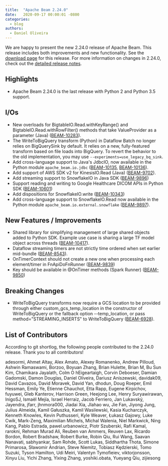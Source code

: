 ```yaml
---
title:  "Apache Beam 2.24.0"
date:   2020-09-17 00:00:01 -0800
categories:
  - blog
authors:
  - Daniel Oliveira
---
```

<!--
Licensed under the Apache License, Version 2.0 (the "License");
you may not use this file except in compliance with the License.
You may obtain a copy of the License at
http://www.apache.org/licenses/LICENSE-2.0
Unless required by applicable law or agreed to in writing, software
distributed under the License is distributed on an "AS IS" BASIS,
WITHOUT WARRANTIES OR CONDITIONS OF ANY KIND, either express or implied.
See the License for the specific language governing permissions and
limitations under the License.
-->
We are happy to present the new 2.24.0 release of Apache Beam. This release includes both improvements and new functionality.
See the [download page](/get-started/downloads/#2240-2020-09-17) for this release.
For more information on changes in 2.24.0, check out the
[detailed release notes](https://issues.apache.org/jira/secure/ReleaseNote.jspa?projectId=12319527&version=12347146).

## Highlights

* Apache Beam 2.24.0 is the last release with Python 2 and Python 3.5
  support.

## I/Os

* New overloads for BigtableIO.Read.withKeyRange() and BigtableIO.Read.withRowFilter()
  methods that take ValueProvider as a parameter (Java) ([BEAM-10283](https://issues.apache.org/jira/browse/BEAM-10283)).
* The WriteToBigQuery transform (Python) in Dataflow Batch no longer relies on BigQuerySink by default. It relies on
  a new, fully-featured transform based on file loads into BigQuery. To revert the behavior to the old implementation,
  you may use `--experiments=use_legacy_bq_sink`.
* Add cross-language support to Java's JdbcIO, now available in the Python module `apache_beam.io.jdbc` ([BEAM-10135](https://issues.apache.org/jira/browse/BEAM-10135), [BEAM-10136](https://issues.apache.org/jira/browse/BEAM-10136)).
* Add support of AWS SDK v2 for KinesisIO.Read (Java) ([BEAM-9702](https://issues.apache.org/jira/browse/BEAM-9702)).
* Add streaming support to SnowflakeIO in Java SDK ([BEAM-9896](https://issues.apache.org/jira/browse/BEAM-9896))
* Support reading and writing to Google Healthcare DICOM APIs in Python SDK ([BEAM-10601](https://issues.apache.org/jira/browse/BEAM-10601))
* Add dispositions for SnowflakeIO.write ([BEAM-10343](https://issues.apache.org/jira/browse/BEAM-10343))
* Add cross-language support to SnowflakeIO.Read now available in the Python module `apache_beam.io.external.snowflake` ([BEAM-9897](https://issues.apache.org/jira/browse/BEAM-9897)).

## New Features / Improvements

* Shared library for simplifying management of large shared objects added to Python SDK. Example use case is sharing a large TF model object across threads ([BEAM-10417](https://issues.apache.org/jira/browse/BEAM-10417)).
* Dataflow streaming timers are not strictly time ordered when set earlier mid-bundle ([BEAM-8543](https://issues.apache.org/jira/browse/BEAM-8543)).
* OnTimerContext should not create a new one when processing each element/timer in FnApiDoFnRunner ([BEAM-9839](https://issues.apache.org/jira/browse/BEAM-9839))
* Key should be available in @OnTimer methods (Spark Runner) ([BEAM-9850](https://issues.apache.org/jira/browse/BEAM-9850))

## Breaking Changes

* WriteToBigQuery transforms now require a GCS location to be provided through either
  custom_gcs_temp_location in the constructor of WriteToBigQuery or the fallback option
  --temp_location, or pass method="STREAMING_INSERTS" to WriteToBigQuery ([BEAM-6928](https://issues.apache.org/jira/browse/BEAM-6928)).


## List of Contributors

According to git shortlog, the following people contributed to the 2.24.0 release. Thank you to all contributors!

adesormi, Ahmet Altay, Alex Amato, Alexey Romanenko, Andrew Pilloud, Ashwin Ramaswami, Borzoo,
Boyuan Zhang, Brian Hulette, Brian M, Bu Sun Kim, Chamikara Jayalath, Colm O hEigeartaigh,
Corvin Deboeser, Damian Gadomski, Damon Douglas, Daniel Oliveira, Dariusz Aniszewski,
davidak09, David Cavazos, David Moravek, David Yan, dhodun, Doug Roeper, Emil Hessman, Emily Ye,
Etienne Chauchot, Etta Rapp, Eugene Kirpichov, fuyuwei, Gleb Kanterov,
Harrison Green, Heejong Lee, Henry Suryawirawan, InigoSJ, Ismaël Mejía, Israel Herraiz,
Jacob Ferriero, Jan Lukavský, Jayendra, jfarr, jhnmora000, Jiadai Xia, JIahao wu, Jie Fan,
Jiyong Jung, Julius Almeida, Kamil Gałuszka, Kamil Wasilewski, Kasia Kucharczyk, Kenneth Knowles,
Kevin Puthusseri, Kyle Weaver, Łukasz Gajowy, Luke Cwik, Mark-Zeng, Maximilian Michels,
Michal Walenia, Niel Markwick, Ning Kang, Pablo Estrada, pawel.urbanowicz, Piotr Szuberski,
Rafi Kamal, rarokni, Rehman Murad Ali, Reuben van Ammers, Reuven Lax, Ricardo Bordon,
Robert Bradshaw, Robert Burke, Robin Qiu, Rui Wang, Saavan Nanavati, sabhyankar, Sam Rohde,
Scott Lukas, Siddhartha Thota, Simone Primarosa, Sławomir Andrian,
Steve Niemitz, Tobiasz Kędzierski, Tomo Suzuki, Tyson Hamilton, Udi Meiri,
Valentyn Tymofieiev, viktorjonsson, Xinyu Liu, Yichi Zhang, Yixing Zhang, yoshiki.obata,
Yueyang Qiu, zijiesong